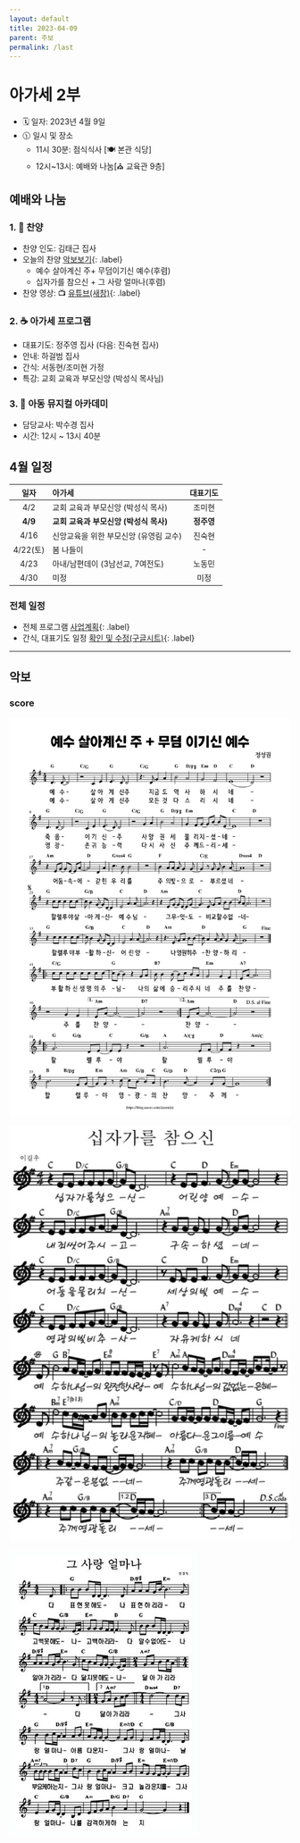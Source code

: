 ```yaml
---
layout: default
title: 2023-04-09
parent: 주보
permalink: /last
---
```


# 아가세 2부
- 🗓️ 일자: 2023년 4월 9일
- 🕦 일시 및 장소
  -  11시 30분: 점식식사 [🍽️ 본관 식당]
  -  12시~13시: 예배와 나눔[⛪ 교육관 9층]

## 예배와 나눔

### 1. 🎵 찬양
- 찬양 인도: 김태근 집사
- 오늘의 찬양 [악보보기](#score){: .label}
  - 예수 살아계신 주+ 무덤이기신 예수(후렴)
  - 십자가를 참으신 + 그 사랑 얼마나(후렴)
- 찬양 영상: 📺 [유튜브(새창)](https://youtu.be/mUHi_GPHZGk?list=PLb8xb_lIoJ_FitO_qResp3ydfuT_RVLRg){: .label}

### 2. ☕ 아가세 프로그램
- 대표기도: 정주영 집사 (다음: 진숙현 집사)
- 안내: 하걸범 집사
- 간식: 서동현/조미현 가정
- 특강: 교회 교육과 부모신앙 (박성식 목사님)

### 3. 🏫 아동 뮤지컬 아카데미
- 담당교사: 박수경 집사
- 시간: 12시 ~ 13시 40분

## 4월 일정

|일자| 아가세| 대표기도 |
|:---:|:-------------------------------------------|:----:|
| 4/2 | 교회 교육과 부모신앙 (박성식 목사) | 조미현 |
| **4/9** | **교회 교육과 부모신앙 (박성식 목사)** | **정주영** |
| 4/16 | 신앙교육을 위한 부모신앙 (유영림 교수) | 진숙현|
| 4/22(토) | 봄 나들이 | - |
| 4/23 | 아내/남편데이 (3남선교, 7여전도) | 노동민 |
| 4/30 | 미정 | 미정 |

### 전체 일정
- 전체 프로그램 [사업계획](schedule){: .label}
- 간식, 대표기도 일정 [확인 및 수정(구글시트)](https://docs.google.com/spreadsheets/d/1lbI19_aBxfNdhaPLaUOwoYV0HYdjHeSiXNjnpaHt0dw/edit?usp=sharing){: .label}

---

## 악보

### score
![](attachments/2023-04-09_1.jpeg)

![](attachments/2023-04-09_2.jpeg)

![](attachments/2023-04-09_3.jpeg)
